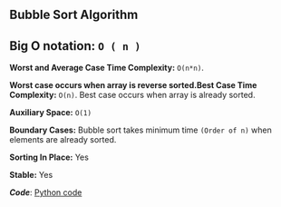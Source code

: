 ## Bubble Sort Algorithm
## Big O notation: `O ( n )`

**Worst and Average Case Time Complexity:** `O(n*n)`.

**Worst case occurs when array is reverse sorted.Best Case Time Complexity:** `O(n)`. Best case occurs when array is already sorted.

**Auxiliary Space:** `O(1)`

**Boundary Cases:** Bubble sort takes minimum time `(Order of n)` when elements are already sorted.

**Sorting In Place:** Yes

**Stable:** Yes

***Code***: [Python code](./bubble_sort.py)